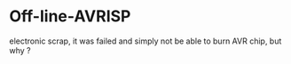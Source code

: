 # Off-line-AVRISP
electronic scrap, it was failed and simply not be able to burn AVR chip, but why ?
